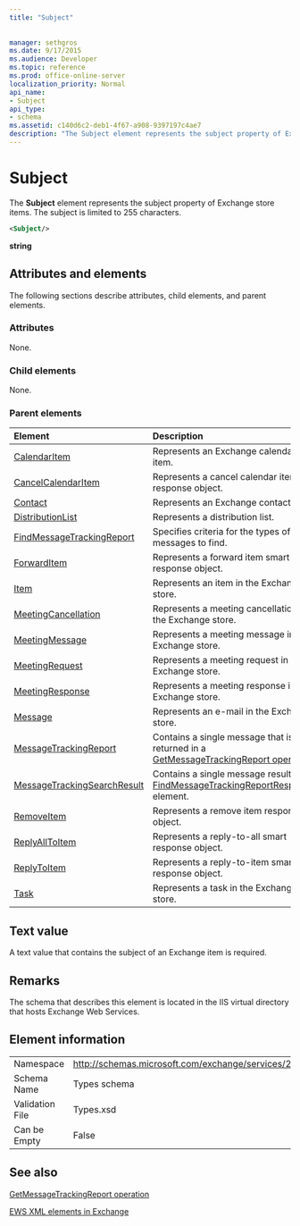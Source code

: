 ```yaml
---
title: "Subject"
 
 
manager: sethgros
ms.date: 9/17/2015
ms.audience: Developer
ms.topic: reference
ms.prod: office-online-server
localization_priority: Normal
api_name:
- Subject
api_type:
- schema
ms.assetid: c140d6c2-deb1-4f67-a908-9397197c4ae7
description: "The Subject element represents the subject property of Exchange store items. The subject is limited to 255 characters."
---
```


# Subject

The **Subject** element represents the subject property of Exchange store items. The subject is limited to 255 characters. 
  
```XML
<Subject/>
```

 **string**
## Attributes and elements

The following sections describe attributes, child elements, and parent elements.
  
### Attributes

None.
  
### Child elements

None.
  
### Parent elements

|**Element**|**Description**|
|:-----|:-----|
|[CalendarItem](calendaritem.md) <br/> |Represents an Exchange calendar item.  <br/> |
|[CancelCalendarItem](cancelcalendaritem.md) <br/> |Represents a cancel calendar item response object.  <br/> |
|[Contact](contact.md) <br/> |Represents an Exchange contact item.  <br/> |
|[DistributionList](distributionlist.md) <br/> |Represents a distribution list.  <br/> |
|[FindMessageTrackingReport](findmessagetrackingreport.md) <br/> |Specifies criteria for the types of messages to find.  <br/> |
|[ForwardItem](forwarditem.md) <br/> |Represents a forward item smart response object.  <br/> |
|[Item](item.md) <br/> |Represents an item in the Exchange store.  <br/> |
|[MeetingCancellation](meetingcancellation.md) <br/> |Represents a meeting cancellation in the Exchange store.  <br/> |
|[MeetingMessage](meetingmessage.md) <br/> |Represents a meeting message in the Exchange store.  <br/> |
|[MeetingRequest](meetingrequest.md) <br/> |Represents a meeting request in the Exchange store.  <br/> |
|[MeetingResponse](meetingresponse.md) <br/> |Represents a meeting response in the Exchange store.  <br/> |
|[Message](message-ex15websvcsotherref.md) <br/> |Represents an e-mail in the Exchange store.  <br/> |
|[MessageTrackingReport](messagetrackingreport.md) <br/> |Contains a single message that is returned in a [GetMessageTrackingReport operation](getmessagetrackingreport-operation.md).  <br/> |
|[MessageTrackingSearchResult](messagetrackingsearchresult.md) <br/> |Contains a single message result for a [FindMessageTrackingReportResponse](findmessagetrackingreportresponse.md) element.  <br/> |
|[RemoveItem](removeitem.md) <br/> |Represents a remove item response object.  <br/> |
|[ReplyAllToItem](replyalltoitem.md) <br/> |Represents a reply-to-all smart response object.  <br/> |
|[ReplyToItem](replytoitem.md) <br/> |Represents a reply-to-item smart response object.  <br/> |
|[Task](task.md) <br/> |Represents a task in the Exchange store.  <br/> |
   
## Text value

A text value that contains the subject of an Exchange item is required.
  
## Remarks

The schema that describes this element is located in the IIS virtual directory that hosts Exchange Web Services.
  
## Element information

|||
|:-----|:-----|
|Namespace  <br/> |http://schemas.microsoft.com/exchange/services/2006/types  <br/> |
|Schema Name  <br/> |Types schema  <br/> |
|Validation File  <br/> |Types.xsd  <br/> |
|Can be Empty  <br/> |False  <br/> |
   
## See also



[GetMessageTrackingReport operation](getmessagetrackingreport-operation.md)


[EWS XML elements in Exchange](ews-xml-elements-in-exchange.md)

